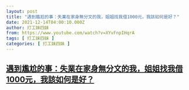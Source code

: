 ```yaml
---
layout: post
title: "遇到尷尬的事：失業在家身無分文的我，姐姐找我借1000元，我該如何是好？"
date: 2021-12-14T04:00:10.000Z
author: 打工妹四妹
from: https://www.youtube.com/watch?v=XYvFnpIHqrA
tags: [ 打工妹四妹 ]
categories: [ 打工妹四妹 ]
---
```

<!--1639454410000-->
[遇到尷尬的事：失業在家身無分文的我，姐姐找我借1000元，我該如何是好？](https://www.youtube.com/watch?v=XYvFnpIHqrA)
------

<div>

</div>
